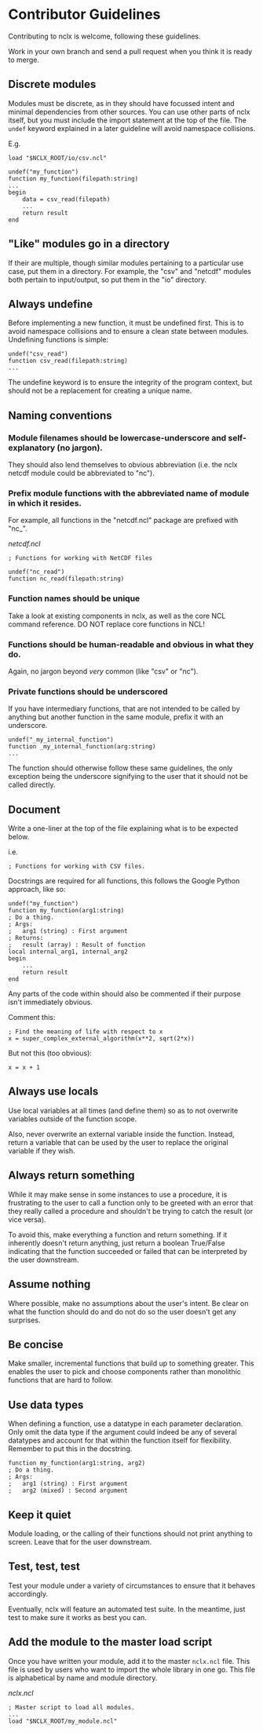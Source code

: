 # Contributor Guidelines

Contributing to nclx is welcome, following these guidelines.

Work in your own branch and send a pull request when you think it is ready to merge.

## Discrete modules

Modules must be discrete, as in they should have focussed intent and minimal dependencies from other sources. You can use other parts of nclx itself, but you must include the import statement at the top of the file. The ```undef``` keyword explained in a later guideline will avoid namespace collisions.

E.g.

```
load "$NCLX_ROOT/io/csv.ncl"

undef("my_function")
function my_function(filepath:string)
...
begin
    data = csv_read(filepath)
    ...
    return result
end
```

## "Like" modules go in a directory

If their are multiple, though similar modules pertaining to a particular use case, put them in a directory. For example, the "csv" and "netcdf" modules both pertain to input/output, so put them in the "io" directory.

## Always undefine

Before implementing a new function, it must be undefined first. This is to avoid namespace collisions and to ensure a clean state between modules. Undefining functions is simple:

```
undef("csv_read")
function csv_read(filepath:string)
...
```

The undefine keyword is to ensure the integrity of the program context, but should not be a replacement for creating a unique name.

## Naming conventions

### Module filenames should be lowercase-underscore and self-explanatory (no jargon).

They should also lend themselves to obvious abbreviation (i.e. the nclx netcdf module could be abbreviated to "nc").

### Prefix module functions with the abbreviated name of module in which it resides.

For example, all functions in the "netcdf.ncl" package are prefixed with "nc_".

*netcdf.ncl*

```
; Functions for working with NetCDF files

undef("nc_read")
function nc_read(filepath:string)
```

### Function names should be unique

Take a look at existing components in nclx, as well as the core NCL command reference. DO NOT replace core functions in NCL!

### Functions should be human-readable and obvious in what they do.

Again, no jargon beyond *very* common (like "csv" or "nc").

### Private functions should be underscored

If you have intermediary functions, that are not intended to be called by anything but another function in the same module, prefix it with an underscore.

```
undef("_my_internal_function")
function _my_internal_function(arg:string)
...
```

The function should otherwise follow these same guidelines, the only exception being the underscore signifying to the user that it should not be called directly.

## Document

Write a one-liner at the top of the file explaining what is to be expected below.

i.e.

```
; Functions for working with CSV files.
```

Docstrings are required for all functions, this follows the Google Python approach, like so:

```
undef("my_function")
function my_function(arg1:string)
; Do a thing.
; Args:
;   arg1 (string) : First argument
; Returns:
;   result (array) : Result of function
local internal_arg1, internal_arg2
begin
    ...
    return result
end
```

Any parts of the code within should also be commented if their purpose isn't immediately obvious.

Comment this:

```
; Find the meaning of life with respect to x
x = super_complex_external_algorithm(x**2, sqrt(2*x))
```

But not this (too obvious):

```
x = x + 1
```

## Always use locals

Use local variables at all times (and define them) so as to not overwrite variables outside of the function scope.

Also, never overwrite an external variable inside the function. Instead, return a variable that can be used by the user to replace the original variable if they wish.

## Always return something

While it may make sense in some instances to use a procedure, it is frustrating to the user to call a function only to be greeted with an error that they really called a procedure and shouldn't be trying to catch the result (or vice versa).

To avoid this, make everything a function and return something. If it inherently doesn't return anything, just return a boolean True/False indicating that the function succeeded or failed that can be interpreted by the user downstream.

## Assume nothing

Where possible, make no assumptions about the user's intent. Be clear on what the function should do and do not do so the user doesn't get any surprises.

## Be concise

Make smaller, incremental functions that build up to something greater. This enables the user to pick and choose components rather than monolithic functions that are hard to follow.

## Use data types

When defining a function, use a datatype in each parameter declaration. Only omit the data type if the argument could indeed be any of several datatypes and account for that within the function itself for flexibility. Remember to put this in the docstring.

```
function my_function(arg1:string, arg2)
; Do a thing.
; Args:
;   arg1 (string) : First argument
;   arg2 (mixed) : Second argument
```

## Keep it quiet

Module loading, or the calling of their functions should not print anything to screen. Leave that for the user downstream.

## Test, test, test

Test your module under a variety of circumstances to ensure that it behaves accordingly.

Eventually, nclx will feature an automated test suite. In the meantime, just test to make sure it works as best you can.

## Add the module to the master load script

Once you have written your module, add it to the master ```nclx.ncl``` file. This file is used by users who want to import the whole library in one go. This file is alphabetical by name and module directory.

*nclx.ncl*

```
; Master script to load all modules.
...
load "$NCLX_ROOT/my_module.ncl"
```
